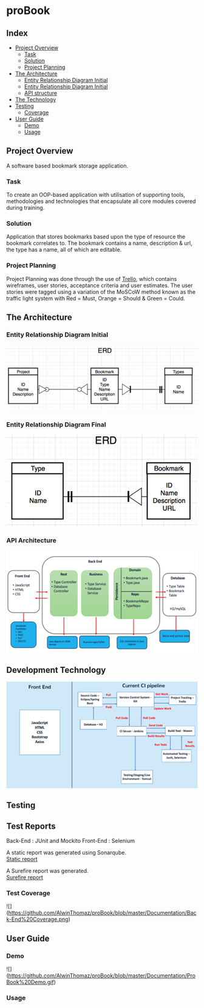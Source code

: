 # proBook

## Index

* [Project Overview](#overview)
    * [Task](#task)
    * [Solution](#concept)
    * [Project Planning](#projectplan)
* [The Architecture](#architecture)
    * [Entity Relationship Diagram Initial](#ERDinitial)
    * [Entity Relationship Diagram Initial](#ERDinitial)
    * [API structure](#API)
* [The Technology](#technology)
* [Testing](#testing)
    * [Coverage](#coverage)
* [User Guide](#guide)
    * [Demo](#demo)
    * [Usage](#usage)

<a name="overview"></a>
## Project Overview
A software based bookmark storage application.

<a name="task"></a>
### Task
To create an OOP-based application with utilisation of supporting tools, methodologies and technologies that encapsulate all core modules covered during training.

<a name="solution"></a>
### Solution
Application that stores bookmarks based upon the type of resource the bookmark correlates to. The bookmark contains a name, description & url, the type has a name, all of which are editable.

<a name="projectplan"></a>
### Project Planning
Project Planning was done through the use of [Trello](https://trello.com/b/IN6JKwPY/probook), which contains wireframes, user stories, acceptance criteria and user estimates. The user stories were tagged using a variation of the  MoSCoW method known as the traffic light system with Red = Must, Orange = Should & Green = Could.  

<a name="architecture"></a>
## The Architecture

<a name="ERDinitial"></a>
###  Entity Relationship Diagram Initial
![](https://github.com/AlwinThomaz/proBook/blob/master/Documentation/Initial%20ERD.png)

<a name="ERDfinal"></a>
###  Entity Relationship Diagram Final
![](https://github.com/AlwinThomaz/proBook/blob/master/Documentation/Final%20ERD.png)

<a name="API"></a>
###  API Architecture

![](https://github.com/AlwinThomaz/proBook/blob/master/Documentation/Application%20Architecture.png)


<a name="technology"></a>
## Development Technology


![](https://github.com/AlwinThomaz/proBook/blob/master/Documentation/Development%20Technologies.png)


<a name="testing"></a>
## Testing

<a name="testreports"></a>
## Test Reports

Back-End : JUnit and Mockito 
Front-End :  Selenium 

A static report was generated using Sonarqube.    
[Static report](https://github.com/AlwinThomaz/proBook/blob/master/Documentation/SonarQube%20Report.png)  

A Surefire report was generated.    
[Surefire report](https://github.com/AlwinThomaz/proBook/blob/master/Documentation/Surefire%20Report%20proBook.pdf)


<a name="coverage"></a>
###  Test Coverage

![] (https://github.com/AlwinThomaz/proBook/blob/master/Documentation/Back-End%20Coverage.png)

<a name="guide"></a>
## User Guide

<a name="demo"></a>
### Demo

![] (https://github.com/AlwinThomaz/proBook/blob/master/Documentation/ProBook%20Demo.gif)

<a name ="usage"></a>
### Usage
